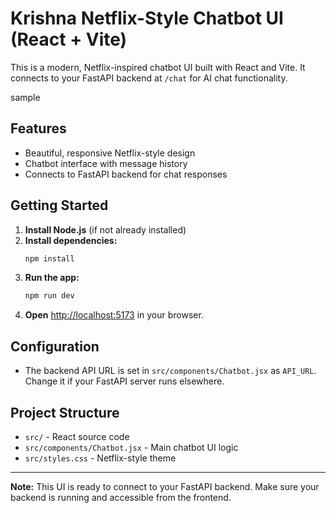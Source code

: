 # Krishna Netflix-Style Chatbot UI (React + Vite)

This is a modern, Netflix-inspired chatbot UI built with React and Vite. It connects to your FastAPI backend at `/chat` for AI chat functionality.

sample

## Features
- Beautiful, responsive Netflix-style design
- Chatbot interface with message history
- Connects to FastAPI backend for chat responses

## Getting Started
1. **Install Node.js** (if not already installed)
2. **Install dependencies:**
   ```bash
   npm install
   ```
3. **Run the app:**
   ```bash
   npm run dev
   ```
4. **Open** [http://localhost:5173](http://localhost:5173) in your browser.

## Configuration
- The backend API URL is set in `src/components/Chatbot.jsx` as `API_URL`. Change it if your FastAPI server runs elsewhere.

## Project Structure
- `src/` - React source code
- `src/components/Chatbot.jsx` - Main chatbot UI logic
- `src/styles.css` - Netflix-style theme

---

**Note:** This UI is ready to connect to your FastAPI backend. Make sure your backend is running and accessible from the frontend.
